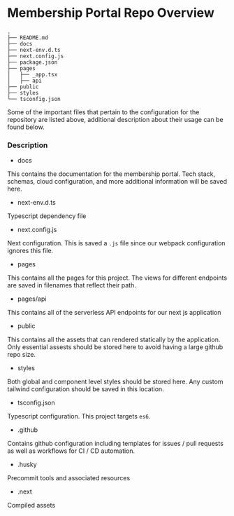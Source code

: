 # Membership Portal Repo Overview

```
.
├── README.md
├── docs
├── next-env.d.ts
├── next.config.js
├── package.json
├── pages
│   ├── _app.tsx
│   ├── api
├── public
├── styles
└── tsconfig.json
```

Some of the important files that pertain to the configuration for the repository are listed above, additional description about their usage can be found below.

### Description

 - docs

This contains the documentation for the membership portal. Tech stack, schemas, cloud configuration, and more additional information will be saved here.

 - next-env.d.ts

Typescript dependency file

 - next.config.js

Next configuration. This is saved a `.js` file since our webpack configuration ignores this file.

 - pages

This contains all the pages for this project. The views for different endpoints are saved in filenames that reflect their path.

 - pages/api

This contains all of the serverless API endpoints for our next js application

 - public

This contains all the assets that can rendered statically by the application. Only essential assests should be stored here to avoid having a large github repo size.

 - styles

Both global and component level styles should be stored here. Any custom tailwind configuration should be saved in this location.

 - tsconfig.json

Typescript configuration. This project targets `es6`.

 - .github

Contains github configuration including templates for issues / pull requests as well as workflows for CI / CD automation.

 - .husky

Precommit tools and associated resources

 - .next

Compiled assets